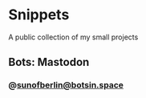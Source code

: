 # Snippets
A public collection of my small projects
## Bots: Mastodon
### @sunofberlin@botsin.space
